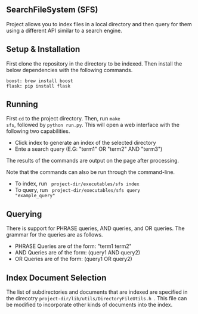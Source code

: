 SearchFileSystem (SFS)
-----------------------------------
Project allows you to index files in a local directory and then query for them using a different API similar to a search engine.

Setup & Installation
-----------------------------------
First clone the repository in the directory to be indexed. Then install the below dependencies with the following commands.

    boost: brew install boost
    flask: pip install flask

Running
-----------------------------------
First <code>cd</code> to the project directory. Then, run <code>make sfs</code>, followed by <code>python run.py</code>. This will open a web interface with the following two capabilities.
* Click index to generate an index of the selected directory
* Ente a search query (E.G: "term1" OR "term2" AND "term3") 

The results of the commands are output on the page after processing. 

Note that the commands can also be run through the command-line. 
* To index, run <code> project-dir/executables/sfs index </code>
* To query, run <code> project-dir/executables/sfs query "example_query" </code>

Querying
------------------------------------
There is support for PHRASE queries, AND queries, and OR queries. The grammar for the queries are as follows.

* PHRASE Queries are of the form: "term1 term2"
* AND Queries are of the form: (query1 AND query2)
* OR Queries are of the form: (query1 OR query2)

Index Document Selection
------------------------------------
The list of subdirectories and documents that are indexed are specified in the direcotry <code>project-dir/lib/utils/DirectoryFileUtils.h </code>. This file can be modified to incorporate other kinds of documents into the index.
